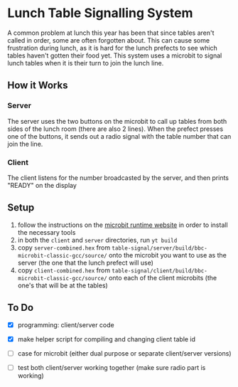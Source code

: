 # Lunch Table Signalling System

A common problem at lunch this year has been that since tables aren't called in order, some are often forgotten about.  This can cause some frustration during lunch, as it is hard for the lunch prefects to see which tables haven't gotten their food yet.  This system uses a microbit to signal lunch tables when it is their turn to join the lunch line.

## How it Works
### Server
The server uses the two buttons on the microbit to call up tables from both sides of the lunch room (there are also 2 lines).  When the prefect presses one of the buttons, it sends out a radio signal with the table number that can join the line.  
### Client
The client listens for the number broadcasted by the server, and then prints "READY" on the display

## Setup
1. follow the instructions on the [microbit runtime website](https://lancaster-university.github.io/microbit-docs/offline-toolchains//) in order to install the necessary tools
2. in both the `client` and `server` directories, run `yt build`
3. copy `server-combined.hex` from `table-signal/server/build/bbc-microbit-classic-gcc/source/` onto the microbit you want to use as the server (the one that the lunch prefect will use)
4. copy `client-combined.hex` from `table-signal/client/build/bbc-microbit-classic-gcc/source/` onto each of the client microbits (the one's that will be at the tables)

## To Do
- [x] programming: client/server code
- [x] make helper script for compiling and changing client table id
- [ ] case for microbit (either dual purpose or separate client/server versions)
- [ ] test both client/server working together (make sure radio part is working)

